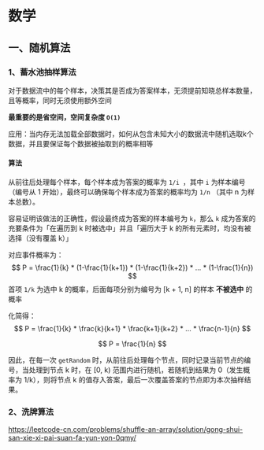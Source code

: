 # 数学



## 一、随机算法

### 1、蓄水池抽样算法

对于数据流中的每个样本，决策其是否成为答案样本，无须提前知晓总样本数量，且等概率，同时无须使用额外空间

**最重要的是省空间，空间复杂度 `O(1)`**

应用：当内存无法加载全部数据时，如何从包含未知大小的数据流中随机选取k个数据，并且要保证每个数据被抽取到的概率相等

#### 算法

从前往后处理每个样本，每个样本成为答案的概率为 `1/i `，其中 `i` 为样本编号（编号从 1 开始），最终可以确保每个样本成为答案的概率均为 `1/n` （其中 n 为样本总数）。

容易证明该做法的正确性，假设最终成为答案的样本编号为 `k`，那么 `k` 成为答案的充要条件为「在遍历到 k 时被选中」并且「遍历大于 k 的所有元素时，均没有被选择（没有覆盖 k）」

对应事件概率为：
$$
P = \frac{1}{k} * (1-\frac{1}{k+1}) * (1-\frac{1}{k+2}) * ... * (1-\frac{1}{n})
$$
首项 `1/k` 为选中 k 的概率，后面每项分别为编号为 [k + 1, n] 的样本 **不被选中** 的概率

化简得：
$$
P = \frac{1}{k} * \frac{k}{k+1} * \frac{k+1}{k+2} * ... * \frac{n-1}{n}
$$

$$
P = \frac{1}{n}
$$

因此，在每一次 `getRandom` 时，从前往后处理每个节点，同时记录当前节点的编号，当处理到节点 k 时，在 [0, k) 范围内进行随机，若随机到结果为 0（发生概率为 1/k），则将节点 k 的值存入答案，最后一次覆盖答案的节点即为本次抽样结果。



### 2、洗牌算法

https://leetcode-cn.com/problems/shuffle-an-array/solution/gong-shui-san-xie-xi-pai-suan-fa-yun-yon-0qmy/